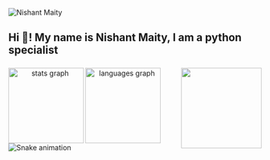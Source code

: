 ![Nishant Maity](https://github.com/user-attachments/assets/c2d53634-aeef-469c-858c-43c83b66127e)



  
<h2 align="left">Hi 👋! My name is Nishant Maity, I am a python specialist</h2>


###

<div align="center">
  <img align="left" src="https://github-readme-stats.vercel.app/api?username=nishant43s&hide_title=false&hide_rank=false&show_icons=true&include_all_commits=true&count_private=true&disable_animations=false&theme=dracula&locale=en&hide_border=false" height="150" alt="stats graph"  />

  <img align="left" src="https://github-readme-stats.vercel.app/api/top-langs?username=nishant43s&locale=en&hide_title=false&layout=compact&card_width=320&langs_count=5&theme=dracula&hide_border=false" height="150" alt="languages graph"  />
</div>

###

<img align="right" height="160" src="https://i.pinimg.com/originals/18/a4/94/18a4949fc9c8067172d3b96e302e7097.gif"/>

###



<img src="https://raw.githubusercontent.com/nishant43s/nishant43s/output/snake.svg" alt="Snake animation" />

###
